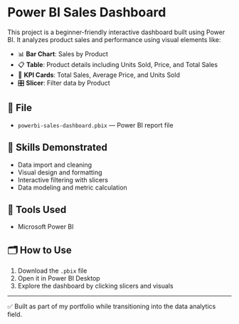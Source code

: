 # Power BI Sales Dashboard

This project is a beginner-friendly interactive dashboard built using Power BI. It analyzes product sales and performance using visual elements like:

- 📊 **Bar Chart**: Sales by Product
- 📋 **Table**: Product details including Units Sold, Price, and Total Sales
- 🎯 **KPI Cards**: Total Sales, Average Price, and Units Sold
- 🎛 **Slicer**: Filter data by Product

## 📁 File

- `powerbi-sales-dashboard.pbix` — Power BI report file

## 🧠 Skills Demonstrated

- Data import and cleaning
- Visual design and formatting
- Interactive filtering with slicers
- Data modeling and metric calculation

## 🚀 Tools Used

- Microsoft Power BI

## 🗂️ How to Use

1. Download the `.pbix` file
2. Open it in Power BI Desktop
3. Explore the dashboard by clicking slicers and visuals

---

✅ Built as part of my portfolio while transitioning into the data analytics field.
